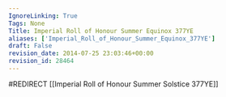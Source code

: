 ```yaml
---
IgnoreLinking: True
Tags: None
Title: Imperial Roll of Honour Summer Equinox 377YE
aliases: ['Imperial_Roll_of_Honour_Summer_Equinox_377YE']
draft: False
revision_date: 2014-07-25 23:03:46+00:00
revision_id: 28464
---
```


#REDIRECT [[Imperial Roll of Honour Summer Solstice 377YE]]